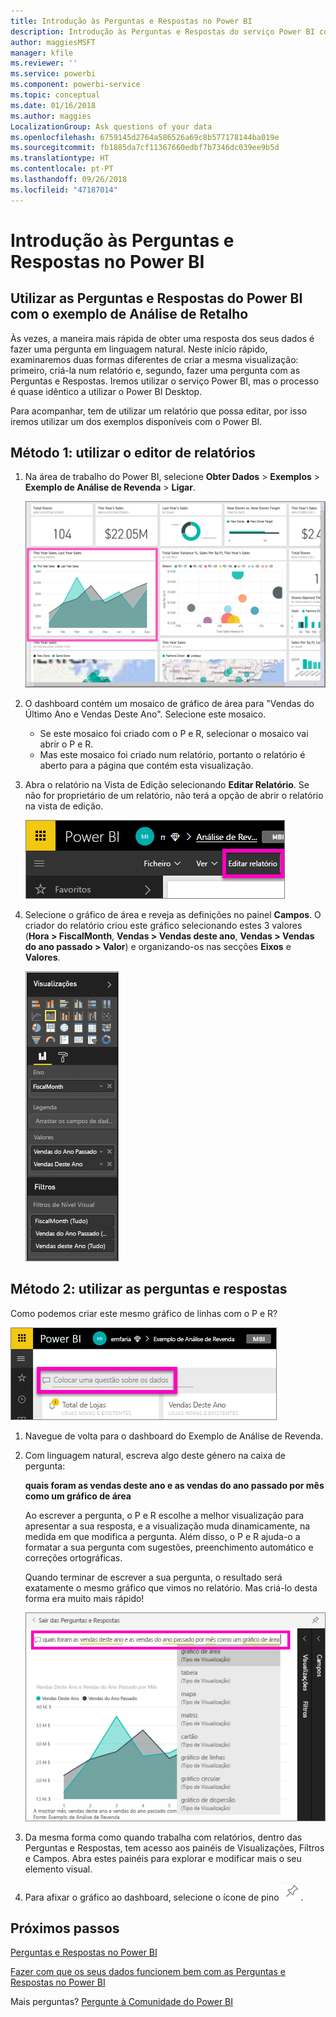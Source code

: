 ```yaml
---
title: Introdução às Perguntas e Respostas no Power BI
description: Introdução às Perguntas e Respostas do serviço Power BI com o exemplo de Análise de Revenda
author: maggiesMSFT
manager: kfile
ms.reviewer: ''
ms.service: powerbi
ms.component: powerbi-service
ms.topic: conceptual
ms.date: 01/16/2018
ms.author: maggies
LocalizationGroup: Ask questions of your data
ms.openlocfilehash: 6759145d2764a586526a69c8b577178144ba019e
ms.sourcegitcommit: fb1885da7cf11367660edbf7b7346dc039ee9b5d
ms.translationtype: HT
ms.contentlocale: pt-PT
ms.lasthandoff: 09/26/2018
ms.locfileid: "47187014"
---
```

# <a name="get-started-with-power-bi-qa"></a>Introdução às Perguntas e Respostas no Power BI
## <a name="use-power-bi-qa-with-the-retail-analysis-sample"></a>Utilizar as Perguntas e Respostas do Power BI com o exemplo de Análise de Retalho
Às vezes, a maneira mais rápida de obter uma resposta dos seus dados é fazer uma pergunta em linguagem natural.  Neste início rápido, examinaremos duas formas diferentes de criar a mesma visualização: primeiro, criá-la num relatório e, segundo, fazer uma pergunta com as Perguntas e Respostas. Iremos utilizar o serviço Power BI, mas o processo é quase idêntico a utilizar o Power BI Desktop.

Para acompanhar, tem de utilizar um relatório que possa editar, por isso iremos utilizar um dos exemplos disponíveis com o Power BI.

## <a name="method-1-using-the-report-editor"></a>Método 1: utilizar o editor de relatórios
1. Na área de trabalho do Power BI, selecione **Obter Dados** \> **Exemplos** \> **Exemplo de Análise de Revenda** > **Ligar**.
   
    ![](media/power-bi-visualization-introduction-to-q-and-a/power-bi-dashboard.png)
2. O dashboard contém um mosaico de gráfico de área para "Vendas do Último Ano e Vendas Deste Ano".  Selecione este mosaico. 
   
   * Se este mosaico foi criado com o P e R, selecionar o mosaico vai abrir o P e R. 
   * Mas este mosaico foi criado num relatório, portanto o relatório é aberto para a página que contém esta visualização.
3. Abra o relatório na Vista de Edição selecionando **Editar Relatório**.  Se não for proprietário de um relatório, não terá a opção de abrir o relatório na vista de edição.
   
    ![](media/power-bi-visualization-introduction-to-q-and-a/power-bi-edit-report.png)
4. Selecione o gráfico de área e reveja as definições no painel **Campos**.  O criador do relatório criou este gráfico selecionando estes 3 valores (**Hora > FiscalMonth**, **Vendas > Vendas deste ano**, **Vendas > Vendas do ano passado > Valor**) e organizando-os nas secções **Eixos** e **Valores**.
   
    ![](media/power-bi-visualization-introduction-to-q-and-a/gnatutorial_3-new.png)

## <a name="method-2-using-qa"></a>Método 2: utilizar as perguntas e respostas
Como podemos criar este mesmo gráfico de linhas com o P e R?

![](media/power-bi-visualization-introduction-to-q-and-a/power-bi-qna.png)

1. Navegue de volta para o dashboard do Exemplo de Análise de Revenda.
2. Com linguagem natural, escreva algo deste género na caixa de pergunta:
   
   **quais foram as vendas deste ano e as vendas do ano passado por mês como um gráfico de área**
   
   Ao escrever a pergunta, o P e R escolhe a melhor visualização para apresentar a sua resposta, e a visualização muda dinamicamente, na medida em que modifica a pergunta. Além disso, o P e R ajuda-o a formatar a sua pergunta com sugestões, preenchimento automático e correções ortográficas.
   
   Quando terminar de escrever a sua pergunta, o resultado será exatamente o mesmo gráfico que vimos no relatório.  Mas criá-lo desta forma era muito mais rápido!
   
   ![](media/power-bi-visualization-introduction-to-q-and-a/powerbi-qna-areachart.png)
3. Da mesma forma como quando trabalha com relatórios, dentro das Perguntas e Respostas, tem acesso aos painéis de Visualizações, Filtros e Campos.  Abra estes painéis para explorar e modificar mais o seu elemento visual.
4. Para afixar o gráfico ao dashboard, selecione o ícone de pino ![](media/power-bi-visualization-introduction-to-q-and-a/pinnooutline.png).

## <a name="next-steps"></a>Próximos passos
[Perguntas e Respostas no Power BI](consumer/end-user-q-and-a.md)

[Fazer com que os seus dados funcionem bem com as Perguntas e Respostas no Power BI](service-prepare-data-for-q-and-a.md)

Mais perguntas? [Pergunte à Comunidade do Power BI](http://community.powerbi.com/)


